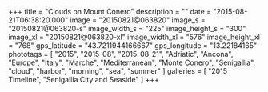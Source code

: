 +++
title = "Clouds on Mount Conero"
description = ""
date = "2015-08-21T06:38:20.000"
image = "20150821@063820"
image_s = "20150821@063820-s"
image_width_s = "225"
image_height_s = "300"
image_xl = "20150821@063820-xl"
image_width_xl = "576"
image_height_xl = "768"
gps_latitude = "43.7211944166667"
gps_longitude = "13.22184165"
phototags = [ "2015", "2015-08", "2015-08-21", "Adriatic", "Ancona", "Europe", "Italy", "Marche", "Mediterranean", "Monte Conero", "Senigallia", "cloud", "harbor", "morning", "sea", "summer" ]
galleries = [ "2015 Timeline", "Senigallia City and Seaside" ]
+++
